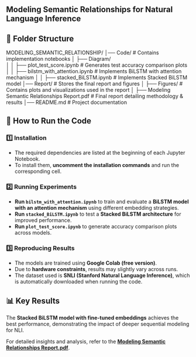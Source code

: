 ## Modeling Semantic Relationships for Natural Language Inference

## 📁 Folder Structure


MODELING_SEMANTIC_RELATIONSHIP/
│── Code/                                # Contains implementation notebooks
│   ├── Diagram/                         
│   │   ├── plot_test_score.ipynb        # Generates test accuracy comparison plots
│   │   ├── bilstm_with_attention.ipynb  # Implements BiLSTM with attention mechanism
│   │   ├── stacked_BiLSTM.ipynb         # Implements Stacked BiLSTM model
│── Report/                              # Stores the final report and figures
│   ├── Figures/                         # Contains plots and visualizations used in the report
│   ├── Modeling Semantic Relationships Report.pdf  # Final report detailing methodology & results
│── README.md                             # Project documentation



## 🚀 How to Run the Code

### **1️⃣ Installation**
- The required dependencies are listed at the beginning of each Jupyter Notebook.
- To install them, **uncomment the installation commands** and run the corresponding cell.

### **2️⃣ Running Experiments**
- **Run `bilstm_with_attention.ipynb`** to train and evaluate a **BiLSTM model with an attention mechanism** using different embedding strategies.
- **Run `stacked_BiLSTM.ipynb`** to test a **Stacked BiLSTM architecture** for improved performance.
- **Run `plot_test_score.ipynb`** to generate accuracy comparison plots across models.

### **3️⃣ Reproducing Results**
- The models are trained using **Google Colab (free version)**.
- Due to **hardware constraints**, results may slightly vary across runs.
- The dataset used is **SNLI (Stanford Natural Language Inference)**, which is automatically downloaded when running the code.

## 📊 Key Results
The **Stacked BiLSTM model with fine-tuned embeddings** achieves the best performance, demonstrating the impact of deeper sequential modeling for NLI.

For detailed insights and analysis, refer to the **[Modeling Semantic Relationships Report.pdf](Report/Modeling%20Semantic%20Relationships%20Report.pdf)**.


